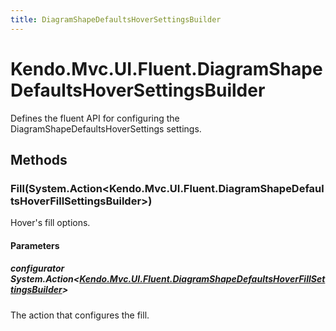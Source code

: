 ```yaml
---
title: DiagramShapeDefaultsHoverSettingsBuilder
---
```


# Kendo.Mvc.UI.Fluent.DiagramShapeDefaultsHoverSettingsBuilder
Defines the fluent API for configuring the DiagramShapeDefaultsHoverSettings settings.




## Methods


### Fill(System.Action\<Kendo.Mvc.UI.Fluent.DiagramShapeDefaultsHoverFillSettingsBuilder\>)
Hover's fill options.


#### Parameters

##### configurator System.Action<[Kendo.Mvc.UI.Fluent.DiagramShapeDefaultsHoverFillSettingsBuilder](/api/wrappers/aspnet-mvc/Kendo.Mvc.UI.Fluent/DiagramShapeDefaultsHoverFillSettingsBuilder)>
The action that configures the fill.






